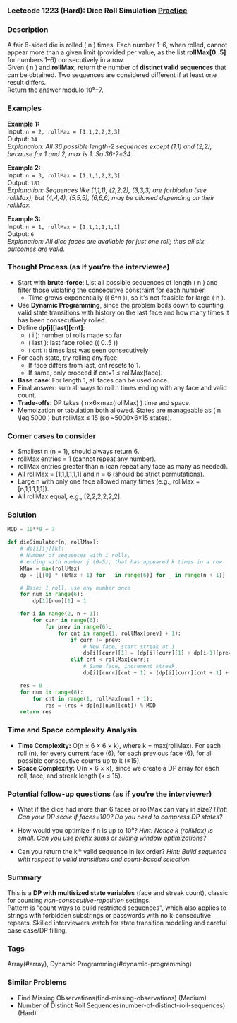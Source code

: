 ### Leetcode 1223 (Hard): Dice Roll Simulation [Practice](https://leetcode.com/problems/dice-roll-simulation)

### Description  
A fair 6-sided die is rolled \( n \) times. Each number 1–6, when rolled, cannot appear more than a given limit (provided per value, as the list **rollMax[0..5]** for numbers 1–6) consecutively in a row.  
Given \( n \) and **rollMax**, return the number of **distinct valid sequences** that can be obtained. Two sequences are considered different if at least one result differs.  
Return the answer modulo 10⁹+7.

### Examples  

**Example 1:**  
Input: `n = 2, rollMax = [1,1,2,2,2,3]`  
Output: `34`  
*Explanation: All 36 possible length-2 sequences except (1,1) and (2,2), because for 1 and 2, max is 1. So 36-2=34.*

**Example 2:**  
Input: `n = 3, rollMax = [1,1,1,2,2,3]`  
Output: `181`  
*Explanation: Sequences like (1,1,1), (2,2,2), (3,3,3) are forbidden (see rollMax), but (4,4,4), (5,5,5), (6,6,6) may be allowed depending on their rollMax.*

**Example 3:**  
Input: `n = 1, rollMax = [1,1,1,1,1,1]`  
Output: `6`  
*Explanation: All dice faces are available for just one roll; thus all six outcomes are valid.*

### Thought Process (as if you’re the interviewee)  

- Start with **brute-force**: List all possible sequences of length \( n \) and filter those violating the consecutive constraint for each number.  
  - Time grows exponentially (\( 6^n \)), so it's not feasible for large \( n \).
- Use **Dynamic Programming**, since the problem boils down to counting valid state transitions with history on the last face and how many times it has been consecutively rolled.
- Define **dp[i][last][cnt]**:
  - \( i \): number of rolls made so far
  - \( last \): last face rolled (\( 0..5 \))
  - \( cnt \): times last was seen consecutively
- For each state, try rolling any face: 
  - If face differs from last, cnt resets to 1.
  - If same, only proceed if cnt+1 ≤ rollMax[face].
- **Base case**: For length 1, all faces can be used once.
- Final answer: sum all ways to roll n times ending with any face and valid count.  
- **Trade-offs**: DP takes \( n×6×max(rollMax) \) time and space.  
- Memoization or tabulation both allowed. States are manageable as \( n \leq 5000 \) but rollMax ≤ 15 (so ~5000×6×15 states).

### Corner cases to consider  
- Smallest n (n = 1), should always return 6.
- rollMax entries = 1 (cannot repeat any number).
- rollMax entries greater than n (can repeat any face as many as needed).
- All rollMax = [1,1,1,1,1,1] and n = 6 (should be strict permutations).
- Large n with only one face allowed many times (e.g., rollMax = [n,1,1,1,1,1]).
- All rollMax equal, e.g., [2,2,2,2,2,2].

### Solution

```python
MOD = 10**9 + 7

def dieSimulator(n, rollMax):
    # dp[i][j][k]:
    # Number of sequences with i rolls,
    # ending with number j (0–5), that has appeared k times in a row
    kMax = max(rollMax)
    dp = [[[0] * (kMax + 1) for _ in range(6)] for _ in range(n + 1)]

    # Base: 1 roll, use any number once
    for num in range(6):
        dp[1][num][1] = 1

    for i in range(2, n + 1):
        for curr in range(6):
            for prev in range(6):
                for cnt in range(1, rollMax[prev] + 1):
                    if curr != prev:
                        # New face, start streak at 1
                        dp[i][curr][1] = (dp[i][curr][1] + dp[i-1][prev][cnt]) % MOD
                    elif cnt < rollMax[curr]:
                        # Same face, increment streak
                        dp[i][curr][cnt + 1] = (dp[i][curr][cnt + 1] + dp[i-1][curr][cnt]) % MOD

    res = 0
    for num in range(6):
        for cnt in range(1, rollMax[num] + 1):
            res = (res + dp[n][num][cnt]) % MOD
    return res
```

### Time and Space complexity Analysis  

- **Time Complexity:** O(n × 6 × 6 × k), where k = max(rollMax). For each roll (n), for every current face (6), for each previous face (6), for all possible consecutive counts up to k (≤15).
- **Space Complexity:** O(n × 6 × k), since we create a DP array for each roll, face, and streak length (k ≤ 15).

### Potential follow-up questions (as if you’re the interviewer)  

- What if the dice had more than 6 faces or rollMax can vary in size?
  *Hint: Can your DP scale if faces=100? Do you need to compress DP states?*

- How would you optimize if n is up to 10⁶?
  *Hint: Notice k (rollMax) is small. Can you use prefix sums or sliding window optimizations?*

- Can you return the kᵗʰ valid sequence in lex order?
  *Hint: Build sequence with respect to valid transitions and count-based selection.*

### Summary

This is a **DP with multisized state variables** (face and streak count), classic for counting *non-consecutive-repetition* settings.  
Pattern is "count ways to build restricted sequences", which also applies to strings with forbidden substrings or passwords with no k-consecutive repeats. Skilled interviewers watch for state transition modeling and careful base case/DP filling.

### Tags
Array(#array), Dynamic Programming(#dynamic-programming)

### Similar Problems
- Find Missing Observations(find-missing-observations) (Medium)
- Number of Distinct Roll Sequences(number-of-distinct-roll-sequences) (Hard)